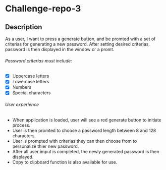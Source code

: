 # Challenge-repo-3

## Description
As a user, I want to press a generate button, and be promted with a set of criterias for generating a new password.
After setting desired criterias, password is then displayed in the window or a promt.
###### Password criterias must include:
- [x] Uppercase letters
- [x] Lowercase letters
- [x] Numbers
- [x] Special characters
###### User experience
- When application is loaded, user will see a red generate button to initiate process.
- User is then promted to choose a password length between 8 and 128 characters.
- User is prompted with criterias they can then choose from to personalize thier new password.
- After all user imput is completed, the newly generated password is then displayed.
- Copy to clipboard function is also available for use.
